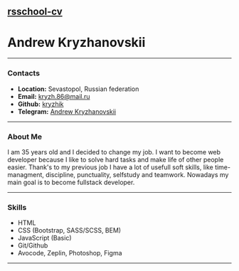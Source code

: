 ## [rsschool-cv](http://#) 

# Andrew Kryzhanovskii

---
### Contacts

* **Location:**  Sevastopol, Russian federation
* **Email:**  [kryzh.86@mail.ru](http://kryzh.86@mail.ru)
* **Github:** [kryzhik](https://github.com/Kryzhik)
* **Telegram:** [Andrew Kryzhanovskii](https://t.me/manbelov)
---

### About Me

I am 35 years old and I decided to change my job. I want to become web developer because I like to solve hard tasks and make life of other people easier. Thank's to my previous job I have a lot of usefull soft skills, like time-managment, discipline, punctuality, selfstudy and teamwork.
Nowadays my main goal is to become fullstack developer.

---

### Skills

- HTML
- CSS (Bootstrap, SASS/SCSS, BEM)
- JavaScript (Basic)
- Git/Github
- Avocode, Zeplin, Photoshop, Figma

---